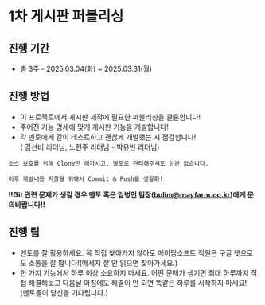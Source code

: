 # 1차 게시판 퍼블리싱


## 진행 기간

- 총 3주 - 2025.03.04(화) ~ 2025.03.31(월)


## 진행 방법

- 이 프로젝트에서 게시판 제작에 필요한 퍼블리싱을 클론합니다!
- 주어진 기능 명세에 맞게 게시판 기능을 개발합니다!
- 각 멘토에게 같이 테스트하고 괜찮게 개발했는 지 점검합니다!
<br>( 김선비 리더님, 노현주 리더님 - 박유빈 리더님)</br>

```
소스 보호를 위해 Clone만 해가시고, 별도로 관리해주셔도 상관 없습니다.

이후 개발내용 저장을 위해서 Commit & Push를 생활화! 

```

<b>!!Git 관련 문제가 생길 경우 멘토 혹은 임병언 팀장(bulim@mayfarm.co.kr)에게 문의바랍니다!!</b>

## 진행 팁

- 멘토를 잘 활용하세요. 꼭 직접 찾아가지 않아도 메이팜소프트 직원은 구글 챗으로도 소통을 잘 합니다!(메세지 잘 안 읽으면 찾아가세요.)
- 한 가지 기능에서 하루 이상 소요하지 마세요. 어떤 문제가 생기면 최대 하루까지 직접 해결해보고 다음날 아침에도 해결이 안 되면 똑같은 하루를 시작하지 마세요!
<br>(멘토들이 당신을 기다립니다.)</br>
